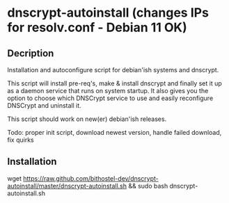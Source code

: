 dnscrypt-autoinstall (changes IPs for resolv.conf - Debian 11 OK)
====================

## Decription
Installation and autoconfigure script for debian'ish systems and dnscrypt.

This script will install pre-req's, make & install dnscrypt and finally set it up
as a daemon service that runs on system startup. It also gives you the option to
choose which DNSCrypt service to use and easily reconfigure DNSCrypt and uninstall it.

This script should work on new(er) debian'ish releases.

Todo: proper init script, download newest version, handle failed download, fix quirks


## Installation
wget https://raw.github.com/bithostel-dev/dnscrypt-autoinstall/master/dnscrypt-autoinstall.sh && sudo bash dnscrypt-autoinstall.sh

